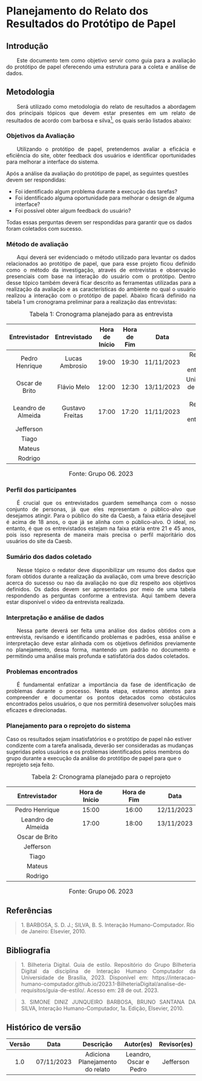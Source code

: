 # Planejamento do Relato dos Resultados do Protótipo de Papel

## Introdução

<p align="justify">&emsp;&emsp;Este documento tem como objetivo servir como guia para a avaliação do protótipo de papel oferecendo uma estrutura para a coleta e análise de dados.</p>

## Metodologia

<p align="justify">&emsp;&emsp;Será utilizado como metodologia do relato de resultados a abordagem dos principais tópicos que devem estar presentes em um relato de resultados de acordo com barbosa e silva<a href="#1"><sup>1</sup></a>,
os quais serão listados abaixo:</p>

### Objetivos da Avaliação

<p align="justify">&emsp;&emsp;Utilizando o protótipo de papel, pretendemos avaliar a eficácia e eficiência do site, obter feedback dos usuários e identificar oportunidades para melhorar a interface do sistema.</p>

Após a análise da avaliação do protótipo de papel, as seguintes questões devem ser respondidas:

- Foi identificado algum problema durante a execução das tarefas?
- Foi identificado alguma oportunidade para melhorar o design de alguma interface?
- Foi possível obter algum feedback do usuário?

Todas essas perguntas devem ser respondidas para garantir que os dados foram coletados com sucesso.


### Método de avaliação
<p align="justify">&emsp;&emsp;Aqui deverá ser evidenciado o método utilizado para levantar os dados relacionados ao protótipo de papel, que para esse projeto ficou definido como 
o método da investigação, através de entrevistas e observação presenciais com base na interação do usuário com o protótipo.
Dentro desse tópico também deverá ficar descrito as ferramentas utilizadas para a realização da avaliação e as características do ambiente no qual 
o usuário realizou a interação com o protótipo de papel. Abaixo ficará definido na tabela 1 um cronograma preliminar para a realização das entrevistas:</p>

<font size="3"><p style="text-align: center">Tabela 1: Cronograma planejado para as entrevista</p></font>


| Entrevistador |    Entrevistado   |      Hora de Início     |  Hora de Fim | Data | Local |
| :----: | :--------: | :------------------: | :-----: | :-----: | :-------: |
|  Pedro Henrique | Lucas Ambrosio | 19:00 | 19:30 | 11/11/2023 |  Residência do entrevistado | 
|  Oscar de Brito | Flávio Melo |  12:00|  12:30|  13/11/2023|  Universidade de Brasília - FGA| 
| Leandro de Almeida | Gustavo Freitas | 17:00  | 17:20 | 11/11/2023 | Residência do entrevistado | 
|  Jefferson |   |  |  |  |  | 
|  Tiago |   |  |  |  |  | 
|  Mateus |   |  |  |  |  | 
|  Rodrigo |   |  |  |  |  | 

<font size="3"><p style="text-align: center">Fonte: Grupo 06. 2023</p></font>


### Perfil dos participantes
<p align="justify">&emsp;&emsp;É crucial que os entrevistados guardem semelhança com o nosso conjunto de personas, já que eles representam o público-alvo que desejamos atingir. Para o público do site da Caesb, a faixa etária desejável é acima de 18 anos, o que já se alinha com o público-alvo. O ideal, no entanto, é que os entrevistados estejam na faixa etária entre 21 e 45 anos, pois isso representa de maneira mais precisa o perfil majoritário dos usuários do site da Caesb.</p>

### Sumário dos dados coletado
<p align="justify">&emsp;&emsp;Nesse tópico o redator deve disponibilizar um resumo dos dados que foram obtidos durante a realização da avaliação, com uma breve descrição acerca do sucesso ou nao da avaliação no que diz respeito aos objetivos definidos.
Os dados devem ser apresentados por meio de uma tabela respondendo as perguntas conforme a entrevista. Aqui tambem devera estar disponivel o video da entrevista realizada.</p>

### Interpretação e análise de dados
<p align="justify">&emsp;&emsp;Nessa parte deverá ser feita uma análise dos dados obtidos com a entrevista, revisando e identificando problemas e padrões, essa análise e interpretação deve estar alinhada com os objetivos definidos previamente no planejamento, dessa forma, mantendo um padrão no documento
e permitindo uma análise mais profunda e satisfatória dos dados coletados.</p>

### Problemas encontrados
<p align="justify">&emsp;&emsp;É fundamental enfatizar a importância da fase de identificação de problemas durante o processo. Nesta etapa, estaremos atentos para compreender e documentar os pontos detacados como obstáculos encontrados pelos usuários, o que nos permitirá desenvolver soluções mais eficazes e direcionadas.</p>

### Planejamento para o reprojeto do sistema
Caso os resultados sejam insatisfatórios e o protótipo de papel não estiver condizente com a tarefa analisada, deverão ser consideradas as mudanças sugeridas pelos usuários e os problemas identificados pelos membros do grupo durante a execução da análise do protótipo de papel para que o reprojeto seja feito.

<center>
  
<font size="3"><p style="text-align: center">Tabela 2: Cronograma planejado para o reprojeto</p></font>


| Entrevistador |       Hora de Início     |  Hora de Fim | Data |
| :----: | :--------: |  :-----: | :-----: | 
|  Pedro Henrique | 15:00  | 16:00 | 12/11/2023 |
|  Leandro de Almeida | 17:00  | 18:00 | 13/11/2023 |  
|  Oscar de Brito |   |  |  |  | 
|  Jefferson |   |  |  |  |  
|  Tiago |   |  |  |  |  
|  Mateus |   |  |  |  |  
|  Rodrigo |   |  |  |  |  

<font size="3"><p style="text-align: center">Fonte: Grupo 06. 2023</p></font>

</center>

## Referências

> <p id="1">1. BARBOSA, S. D. J.; SILVA, B. S. Interação Humano-Computador. Rio de Janeiro: Elsevier, 2010.</p> 


## Bibliografia

> <p align="justify"> 1. Bilheteria Digital. Guia de estilo. Repositório do Grupo Bilheteria Digital da disciplina de Interação Humano Computador da Universidade de Brasília, 2023. Disponível em: https://interacao-humano-computador.github.io/2023.1-BilheteriaDigital/analise-de-requisitos/guia-de-estilo/. Acesso em: 28 de out. 2023.</p>

> <p id="1" align="justify">3. SIMONE DINIZ JUNQUEIRO BARBOSA, BRUNO SANTANA DA SILVA, Interação Humano-Computador, 1a. Edição, Elsevier, 2010.</p>


## Histórico de versão
<center>

| Versão |    Data    |      Descrição       |  Autor(es) | Revisor(es) |
| :----: | :--------: | :------------------: | :-----: | :-----: |
|  1.0   | 07/11/2023 | Adiciona Planejamento do relato | Leandro, Oscar e Pedro | Jefferson |

</center>